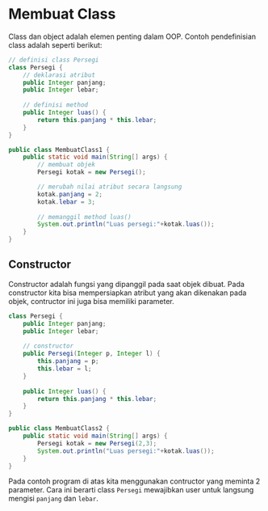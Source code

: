 # Membuat Class

Class dan object adalah elemen penting dalam OOP. Contoh pendefinisian class adalah seperti berikut:

```java
// definisi class Persegi
class Persegi {
    // deklarasi atribut
    public Integer panjang;
    public Integer lebar;
        
    // definisi method
    public Integer luas() {
        return this.panjang * this.lebar;
    }
}

public class MembuatClass1 {
    public static void main(String[] args) {
        // membuat objek
        Persegi kotak = new Persegi();

        // merubah nilai atribut secara langsung
        kotak.panjang = 2;
        kotak.lebar = 3;
        
        // memanggil method luas()
        System.out.println("Luas persegi:"+kotak.luas());
    }
}
```

## Constructor

Constructor adalah fungsi yang dipanggil pada saat objek dibuat. Pada constructor kita bisa mempersiapkan atribut yang akan dikenakan pada objek, contructor ini juga bisa memiliki parameter.

```java
class Persegi {
    public Integer panjang;
    public Integer lebar;
    
    // constructor
    public Persegi(Integer p, Integer l) {
        this.panjang = p;
        this.lebar = l;
    }
    
    public Integer luas() {
        return this.panjang * this.lebar;
    }
}

public class MembuatClass2 {
    public static void main(String[] args) {
        Persegi kotak = new Persegi(2,3);
        System.out.println("Luas persegi:"+kotak.luas());
    }
}
```
Pada contoh program di atas kita menggunakan contructor yang meminta 2 parameter. Cara ini berarti class `Persegi` mewajibkan user untuk langsung mengisi `panjang` dan `lebar`.